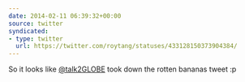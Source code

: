 ```yaml
---
date: 2014-02-11 06:39:32+00:00
source: twitter
syndicated:
- type: twitter
  url: https://twitter.com/roytang/statuses/433128150373904384/
---
```


So it looks like [@talk2GLOBE](https://twitter.com/talk2GLOBE/) took down the rotten bananas tweet :p